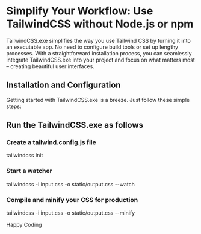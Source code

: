 # Simplify Your Workflow: Use TailwindCSS without Node.js or npm 

TailwindCSS.exe simplifies the way you use Tailwind CSS by turning it into an executable app. No need to configure build tools or set up lengthy processes. With a straightforward installation process, you can seamlessly integrate TailwindCSS.exe into your project and focus on what matters most – creating beautiful user interfaces.

## Installation and Configuration

Getting started with TailwindCSS.exe is a breeze. Just follow these simple steps:

## Run the TailwindCSS.exe as follows

### Create a tailwind.config.js file
tailwindcss init

### Start a watcher
tailwindcss -i input.css -o static/output.css --watch

### Compile and minify your CSS for production
tailwindcss -i input.css -o static/output.css --minify


Happy Coding